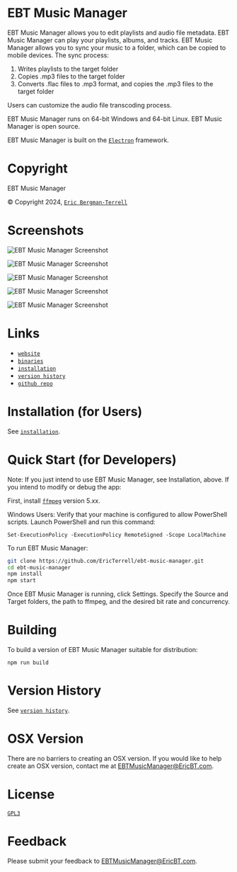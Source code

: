 # EBT Music Manager

EBT Music Manager allows you to edit playlists and audio file metadata. EBT Music Manager can play your playlists, 
albums, and tracks. EBT Music Manager allows you to sync
your music to a folder, which can be copied to mobile devices. The sync process:

1) Writes playlists to the target folder
2) Copies .mp3 files to the target folder
3) Converts .flac files to .mp3 format, and copies the .mp3 files to the target folder

Users can customize the audio file transcoding process.

EBT Music Manager runs on 64-bit Windows and 64-bit Linux. EBT Music Manager is open source.

EBT Music Manager is built on the [`Electron`](https://github.com/electron/electron) framework.

# Copyright

EBT Music Manager

&#169; Copyright 2024, [`Eric Bergman-Terrell`](https://www.ericbt.com)

# Screenshots

![`EBT Music Manager Screenshot`](https://www.ericbt.com/artwork/ebt-music-manager/main.png "Main Window")

![`EBT Music Manager Screenshot`](https://www.ericbt.com/artwork/ebt-music-manager/settings.png "Settings")

![`EBT Music Manager Screenshot`](https://www.ericbt.com/artwork/ebt-music-manager/add-tracks-to-playlist.png "Adding Tracks to Playlist")

![`EBT Music Manager Screenshot`](https://www.ericbt.com/artwork/ebt-music-manager/filter.png "Filtering")

![`EBT Music Manager Screenshot`](https://www.ericbt.com/artwork/ebt-music-manager/playback.png "Playback")

# Links

* [`website`](https://www.ericbt.com/ebt-music-manager)
* [`binaries`](https://www.ericbt.com/ebt-music-manager/download)
* [`installation`](https://www.ericbt.com/ebt-music-manager/installation)
* [`version history`](https://www.ericbt.com/ebt-music-manager/versionhistory)
* [`github repo`](https://github.com/EricTerrell/ebt-music-manager)

# Installation (for Users)

See [`installation`](https://www.ericbt.com/ebt-music-manager/installation).

# Quick Start (for Developers)

Note: If you just intend to use EBT Music Manager, see Installation, above. If you intend to modify or debug the app:

First, install [`ffmpeg`](https://ffmpeg.org/) version 5.xx.

Windows Users: Verify that your machine is configured to allow PowerShell scripts. Launch PowerShell and run
this command:

```
Set-ExecutionPolicy -ExecutionPolicy RemoteSigned -Scope LocalMachine
```

To run EBT Music Manager:

```sh
git clone https://github.com/EricTerrell/ebt-music-manager.git
cd ebt-music-manager
npm install
npm start
```

Once EBT Music Manager is running, click Settings. Specify the Source and Target folders, the path to ffmpeg, and the desired bit rate and concurrency.

# Building

To build a version of EBT Music Manager suitable for distribution:

```
npm run build
```

# Version History

See [`version history`](https://www.ericbt.com/ebt-music-manager/versionhistory).

# OSX Version

There are no barriers to creating an OSX version. If you would like to help create an OSX version, contact me at EBTMusicManager@EricBT.com.

# License

[`GPL3`](https://www.gnu.org/licenses/gpl-3.0.en.html)

# Feedback

Please submit your feedback to EBTMusicManager@EricBT.com.